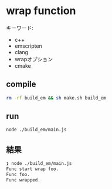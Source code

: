 # wrap function

キーワード:

- c++
- emscripten
- clang
- wrapオプション
- cmake

## compile

```bash
rm -rf build_em && sh make.sh build_em
```

## run

```bash
node ./build_em/main.js
```

## 結果

```bash
❯ node ./build_em/main.js
Func start wrap foo.
Func foo.
Func wrapped.
```
